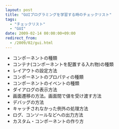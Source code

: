 ```yaml
---
layout: post
title: "GUIプログラミングを学習する時のチェックリスト"
tags:
  - "チェックリスト"
  - "GUI"
date: 2009-02-14 00:00:00+09:00
redirect_from:
  - /2009/02/gui.html
---
```


- コンポーネントの種類
- コンテナ(コンポーネントを配置する入れ物)の種類
- レイアウトの設定方法
- コンポーネントのプロパティの種類
- コンポーネントのイベントの種類
- ダイアログの表示方法
- 画面遷移の方法。画面間で値を受け渡す方法
- デバッグの方法
- キャッチされなかった例外の処理方法
- ログ、コンソールなどへの出力方法
- カスタム・コンポーネントの作り方
